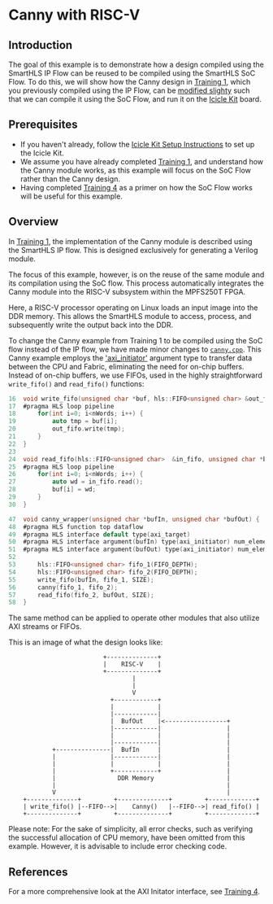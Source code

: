 # Canny with RISC-V

## Introduction

The goal of this example is to demonstrate how a design compiled using the SmartHLS IP Flow can
be reused to be compiled using the SmartHLS SoC Flow. To do this, we will show how the Canny design in [Training 1](../Training1),
which you previously compiled using the IP Flow, can be [modified slighty](canny.cpp) such that we can 
compile it using the SoC Flow, and run it on the [Icicle Kit](https://www.microchip.com/en-us/development-tool/mpfs-icicle-kit-es) board.

## Prerequisites
- If you haven't already, follow the [Icicle Kit Setup Instructions](https://onlinedocs.microchip.com/v2/keyword-lookup?keyword=hls_iciclekit&redirect=true&version=latest) to set up the Icicle Kit.
- We assume you have already completed [Training 1](../Training1), and understand how the Canny module works,
as this example will focus on the SoC Flow rather than the Canny design.
- Having completed [Training 4](../Training4) as a primer on how the SoC Flow works will be useful for this example.

## Overview

In [Training 1](../Training1), the implementation of the Canny module is described using the 
SmartHLS IP flow. This is designed exclusively for generating a Verilog module.

The focus of this example, however, is on the reuse of the same module and its
compilation using the SoC flow. This process automatically integrates the
Canny module into the RISC-V subsystem within the MPFS250T FPGA.

Here, a RISC-V processor operating on Linux loads an input image into the DDR memory. 
This allows the SmartHLS module to access, process, and subsequently write the output back into the DDR.

To change the Canny example from Training 1 to be compiled using the SoC flow instead of the IP flow, we have made minor
changes to [`canny.cpp`](canny.cpp). This Canny example employs the ['axi_initiator'](https://onlinedocs.microchip.com/v2/keyword-lookup?keyword=hls_axi4_initiator&redirect=true&version=latest) argument type to transfer data between the CPU and Fabric, eliminating the need for on-chip buffers.
Instead of on-chip buffers, we use FIFOs, used in the highly straightforward `write_fifo()` and `read_fifo()` functions:

```C
16  void write_fifo(unsigned char *buf, hls::FIFO<unsigned char> &out_fifo, int nWords) {
17  #pragma HLS loop pipeline
18  	for(int i=0; i<nWords; i++) {
19      	auto tmp = buf[i];
20      	out_fifo.write(tmp);
21      }
22  }
23
24  void read_fifo(hls::FIFO<unsigned char>  &in_fifo, unsigned char *buf, int nWords) {
25  #pragma HLS loop pipeline
26      for(int i=0; i<nWords; i++) {
27      	auto wd = in_fifo.read();
28      	buf[i] = wd;
29      }
30  }
```

```C
47  void canny_wrapper(unsigned char *bufIn, unsigned char *bufOut) {
48	#pragma HLS function top dataflow
49	#pragma HLS interface default type(axi_target)
50	#pragma HLS interface argument(bufIn) type(axi_initiator) num_elements(SIZE) max_burst_len(256)
51	#pragma HLS interface argument(bufOut) type(axi_initiator) num_elements(SIZE) max_burst_len(256)
52
53  	hls::FIFO<unsigned char> fifo_1(FIFO_DEPTH);
54  	hls::FIFO<unsigned char> fifo_2(FIFO_DEPTH);
55  	write_fifo(bufIn, fifo_1, SIZE);
56  	canny(fifo_1, fifo_2);
57  	read_fifo(fifo_2, bufOut, SIZE);
58  }
```

The same method can be applied to operate other modules that also utilize AXI
streams or FIFOs.

This is an image of what the design looks like:

```
                          +--------------+
                          |    RISC-V    |
                          +--------------+
                                  |
                                  |
                                  V
                            +------------+
                            |            |
                            |------------|
                            |  BufOut    |<-----------------+
                            |------------|                  |
                            |            |                  |
                            |------------|                  |
            +---------------|  BufIn     |                  |
            |               |------------|                  |
            |               |            |                  |
            |               +------------+                  |
            |                 DDR Memory                    |
            |                                               |
            V                                               |
    +--------------+         +--------------+         +-------------+
    | write_fifo() |--FIFO-->|    Canny()   |--FIFO-->| read_fifo() |
    +--------------+         +--------------+         +-------------+

```


Please note: For the sake of simplicity, all error checks, such as verifying the successful allocation of CPU memory,
have been omitted from this example. However, it is advisable to include error checking code.


## References

For a more comprehensive look at the AXI Initator interface, see [Training 4](https://github.com/MicrochipTech/fpga-hls-examples/tree/main/Training4#accelerator-direct-access-axi-initiator).

